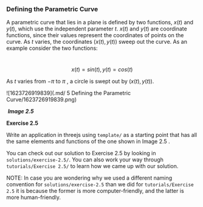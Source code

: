 ### Defining the Parametric Curve

A parametric curve that lies in a plane is defined by two functions, $x(t)$ and $y(t)$, which use the independent parameter $t$. $x(t)$ and $y(t)$ are coordinate functions, since their values represent the coordinates of points on the curve. As $t$ varies, the coordinates $(x(t), y(t))$ sweep out the curve. As an example consider the two functions:

​	$$x(t) = sin(t), y(t) = cos(t) \tag{2.5}$$

As $t$ varies from ${-\pi}$ to ${\pi}$ , a circle is swept out by $(x(t), y(t))$.

![1623726919839](.md/ 5 Defining the Parametric Curve/1623726919839.png)

​									***Image 2.5***

**Exercise 2.5**

Write an application in threejs using `template/` as a starting point that has all the same elements and functions of the one shown in Image 2.5 .

You can check out our solution to Exercise 2.5 by looking in `solutions/exercise-2.5/`.  You can also work your way through `tutorials/Exercise 2.5/` to learn how we came up with our solution.



 NOTE: In case you are wondering why we used a different naming convention for `solutions/exercise-2.5` than we did for `tutorials/Exercise 2.5` it is because the former is more computer-friendly, and the latter is more human-friendly.


